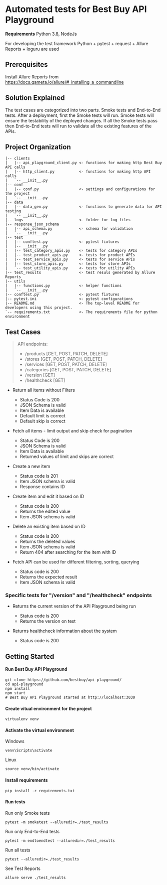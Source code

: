 # Automated tests for Best Buy API Playground

**Requirements**
Python 3.8, NodeJs

For developing the test framework Python + pytest + request + Allure Reports + loguru are used

## Prerequisites
Install Allure Reports from https://docs.qameta.io/allure/#_installing_a_commandline

## Solution Explained

The test cases are categorized into two parts. Smoke tests and End-to-End tests. 
After a deployment, first the Smoke tests will run. Smoke tests will ensure the 
testability of the deployed changes. If all the Smoke tests pass then End-to-End tests 
will run to validate all the existing features of the APIs.  

## Project Organization
```
|-- clients
|   |-- api_playground_client.py <- functions for making http Best Buy API calls         
|   |-- http_client.py           <- functions for making http API calls
|   `-- __init__.py
|-- conf
|   |-- conf.py                  <- settings and configurations for the project  
|   `-- __init__.py
|-- data
|   |-- data_gen.py              <- functions to generate data for API testing
|   `-- __init__.py
|-- logs                         <- folder for log files
|-- response_json_schema
|   |-- api_schema.py            <- schema for validation
|   `-- __init__.py
|-- test
|   |-- conftest.py              <- pytest fixtures
|   |-- __init__.py
|   |-- test_category_apis.py    <- tests for category APIs   
|   |-- test_product_apis.py     <- tests for product APIs
|   |-- test_service_apis.py     <- tests for service APIs
|   |-- test_store_apis.py       <- tests for store APIs
|   `-- test_utility_apis.py     <- tests for utility APIs
|-- test_results                 <- test resuls generated by Allure Reports 
|-- utils
|   |-- functions.py             <- helper functions 
|   `-- __init__.py
|-- conftest.py                  <- pytest fixtures
|-- pytest.ini                   <- pytest configurations 
|-- README.md                    <- The top-level README for developers using this project.
`-- requirements.txt             <- The requirements file for python environment
```

## Test Cases

> API endpoints:
> * /products [GET, POST, PATCH, DELETE]
> * /stores [GET, POST, PATCH, DELETE]
> * /services [GET, POST, PATCH, DELETE]
> * /categories [GET, POST, PATCH, DELETE]
> * /version [GET]
> * /healthcheck [GET]

* Return all items without Filters
    * Status Code is 200
    * JSON Schema is valid
    * Item Data is available
    * Default limit is correct
    * Default skip is correct
    
* Fetch all items - limit output and skip check for pagination
    * Status Code is 200
    * JSON Schema is valid
    * Item Data is available
    * Returned values of limit and skips are correct
    
* Create a new item
    * Status code is 201
    * Item JSON schema is valid
    * Response contains ID
    
* Create item and edit it based on ID
    * Status code is 200
    * Returns the edited value
    * Item JSON schema is valid
    
* Delete an existing item based on ID
    * Status code is 200
    * Returns the deleted values
    * Item JSON schema is valid
    * Return 404 after searching for the item with ID
    
* Fetch API can be used for different filtering, sorting, querying
    * Status code is 200
    * Returns the expected result
    * Item JSON schema is valid
  
### Specific tests for "/version" and "/healthcheck" endpoints
* Returns the current version of the API Playground being run
    * Status code is 200
    * Returns the version on test

* Returns healthcheck information about the system
    * Status code is 200

## Getting Started

#### Run Best Buy API Playground
```
git clone https://github.com/bestbuy/api-playground/
cd api-playground
npm install
npm start
# Best Buy API Playground started at http://localhost:3030
```

#### Create vitual environment for the project
```commandline
virtualenv venv
```
#### Activate the virtual environment
Windows
```commandline
venv\Scripts\activate
```
Linux
```commandline
source venv/bin/activate
```
#### Install requirements

```commandline
pip install -r requirements.txt
```

#### Run tests
Run only Smoke tests

```
pytest -m smoketest --alluredir=./test_results
```

Run only End-to-End tests

```
pytest -m endtoendtest --alluredir=./test_results
```

Run all tests
```
pytest --alluredir=./test_results
```

See Test Reports
```
allure serve ./test_results
```
